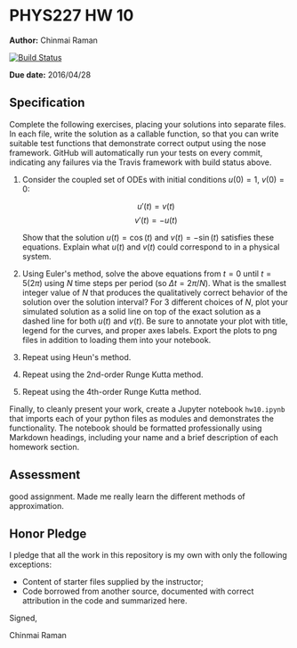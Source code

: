 # PHYS227 HW 10

**Author:** Chinmai Raman

[![Build Status](https://travis-ci.org/chapman-phys227-2016s/hw-10-ChinmaiRaman.svg?branch=master)](https://travis-ci.org/chapman-phys227-2016s/hw-10-ChinmaiRaman)

**Due date:** 2016/04/28

## Specification

Complete the following exercises, placing your solutions into separate files. In each file, write the solution as a callable function, so that you can write suitable test functions that demonstrate correct output using the nose framework. GitHub will automatically run your tests on every commit, indicating any failures via the Travis framework with build status above.

1. Consider the coupled set of ODEs with initial conditions $u(0) = 1$, $v(0) = 0$:
   
   $$u'(t) = v(t)$$
   $$v'(t) = -u(t)$$
   
   Show that the solution $u(t) = \cos(t)$ and $v(t) = -\sin(t)$ satisfies these equations. Explain what $u(t)$ and $v(t)$ could correspond to in a physical system.
   
1. Using Euler's method, solve the above equations from $t=0$ until $t= 5(2\pi)$ using $N$ time steps per period (so $\Delta t = 2\pi / N$). What is the smallest integer value of $N$ that produces the qualitatively correct behavior of the solution over the solution interval? For 3 different choices of $N$, plot your simulated solution as a solid line on top of the exact solution as a dashed line for both $u(t)$ and $v(t)$. Be sure to annotate your plot with title, legend for the curves, and proper axes labels. Export the plots to png files in addition to loading them into your notebook.
   
1. Repeat using Heun's method.
   
1. Repeat using the 2nd-order Runge Kutta method.
   
1. Repeat using the 4th-order Runge Kutta method.

Finally, to cleanly present your work, create a Jupyter notebook ```hw10.ipynb``` that imports each of your python files as modules and demonstrates the functionality. The notebook should be formatted professionally using Markdown headings, including your name and a brief description of each homework section.

## Assessment

good assignment. Made me really learn the different methods of approximation.

## Honor Pledge

I pledge that all the work in this repository is my own with only the following exceptions:

* Content of starter files supplied by the instructor;
* Code borrowed from another source, documented with correct attribution in the code and summarized here.

Signed,

Chinmai Raman
